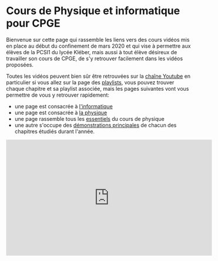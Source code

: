 # Cours de Physique et informatique pour CPGE

Bienvenue sur cette page qui rassemble les liens vers des cours vidéos mis en 
place au début du confinement de mars 2020 et qui vise à permettre aux élèves 
de la PCSI1 du lycée Kléber, mais aussi à tout élève désireux de travailler 
son cours de CPGE, de s'y retrouver facilement dans les vidéos proposées.

Toutes les vidéos peuvent bien sûr être retrouvées sur la [chaîne 
Youtube](https://www.youtube.com/c/JeanJulienFleck) en particulier si vous 
allez sur la page des 
[playlists](https://www.youtube.com/c/JeanJulienFleck/playlists), vous pouvez 
trouver chaque chapitre et sa playlist associée, mais les pages suivantes vont 
vous permettre de vous y retrouver rapidement:
* une page est consacrée à [l'informatique](informatique.html)
* une page est consacrée à [la physique](physique.html)
* une page rassemble tous les [essentiels](Physique/Essentiel.html) du cours de physique
* une autre s'occupe des [démonstrations principales](Physique/DiaN.html) de chacun des chapitres étudiés durant l'année.


<div style="text-align:center">
<iframe width="560" height="315" src="https://www.youtube.com/embed/k6EF5_F3SN0" title="YouTube video player" frameborder="0" allow="accelerometer; autoplay; clipboard-write; encrypted-media; gyroscope; picture-in-picture" allowfullscreen></iframe>
</div>
